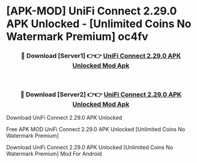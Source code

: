 # [APK-MOD] UniFi Connect 2.29.0 APK Unlocked - [Unlimited Coins No Watermark Premium] oc4fv



<div align="center">
<h3>🔴 Download [Server1] 👉👉 <a href="https://momento.my/?title=UniFi_Connect_2.29.0_APK_Unlocked">UniFi Connect 2.29.0 APK Unlocked Mod Apk</a></h3><br>

<h3>🔴 Download [Server2] 👉👉 <a href="https://momento.my/?title=UniFi_Connect_2.29.0_APK_Unlocked">UniFi Connect 2.29.0 APK Unlocked Mod Apk</a></h3>
</div>



Download UniFi Connect 2.29.0 APK Unlocked 

Free APK MOD UniFi Connect 2.29.0 APK Unlocked [Unlimited Coins No Watermark Premium]

Download UniFi Connect 2.29.0 APK Unlocked [Unlimited Coins No Watermark Premium] Mod For Android
